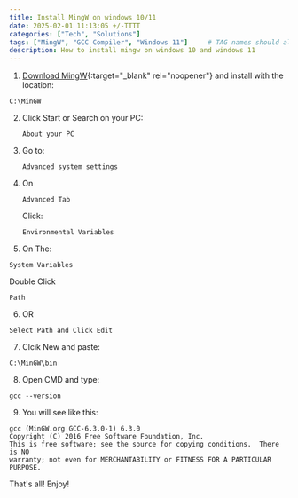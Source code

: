 ```yaml
---
title: Install MingW on windows 10/11
date: 2025-02-01 11:13:05 +/-TTTT
categories: ["Tech", "Solutions"]
tags: ["MingW", "GCC Compiler", "Windows 11"]     # TAG names should always be lowercase
description: How to install mingw on windows 10 and windows 11
---
```


1. [Download MingW](/assets/downloads/mingw.exe){:target="_blank" rel="noopener"} and install with the location:
  ```
  C:\MinGW
  ```
2. Click Start or Search on your PC: 
   ```
   About your PC
   ```
3. Go to: 
   ```
   Advanced system settings
   ```
4. On 
   ```
   Advanced Tab
   ```
   Click:
   ```
   Environmental Variables
   ```
5. On The:
  ```
  System Variables
  ```
  Double Click
  ```
  Path
  ```
6. OR
  ```
  Select Path and Click Edit
  ```
7. Clcik New and paste:
  ```
  C:\MinGW\bin
  ``` 
8. Open CMD and type:
  ```
  gcc --version
  ```
9. You will see like this:
  ```
  gcc (MinGW.org GCC-6.3.0-1) 6.3.0
Copyright (C) 2016 Free Software Foundation, Inc.
This is free software; see the source for copying conditions.  There is NO
warranty; not even for MERCHANTABILITY or FITNESS FOR A PARTICULAR PURPOSE.
```
That's all!
Enjoy!

